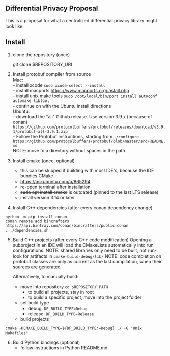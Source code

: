 ## Differential Privacy Proposal

This is a proposal for what a centralized differential privacy library might look like.

## Install
1. clone the repository (once)


    git clone $REPOSITORY_URI

2. Install protobuf compiler from source  
    Mac:  
        - install xcode `sudo xcode-select --install`  
        - install macports https://www.macports.org/install.php  
        - install unix make tools `sudo /opt/local/bin/port install autoconf automake libtool`  
        - continue on with the Ubuntu install directions  
    Ubuntu:  
        - download the "all" Github release. Use version 3.9.x (because of conan)  
          `https://github.com/protocolbuffers/protobuf/releases/download/v3.9.1/protobuf-all-3.9.1.zip`  
        - Follow the Protobuf instructions, starting from `./configure`  
          `https://github.com/protocolbuffers/protobuf/blob/master/src/README.md`  
          NOTE: move to a directory without spaces in the path  


3. Install cmake (once, optional)  
    - this can be skipped if building with most IDE's, because the IDE bundles CMake  
    - https://askubuntu.com/a/865294  
    - re-open terminal after installation  
    - ~~sudo apt install cmake~~ is outdated (pinned to the last LTS release)
    - install version 3.14 or later

4. Install C++ dependencies (after every conan dependency change)
```
python -m pip install conan  
conan remote add bincrafters https://api.bintray.com/conan/bincrafters/public-conan
. ./dependencies.sh
```

5. Build C++ projects (after every C++ code modification)
    Opening a subproject in an IDE will load the CMakeLists automatically into run configurations.
    NOTE: shared libraries only need to be built, not run- look for artifacts in `cmake-build-debug/lib/`
    NOTE: code completion on protobuf classes are only as current as the last compilation, when their sources are generated

    Alternatively, to manually build:  
    - move into repository `cd $REPOSITORY_PATH`
        * to build all projects, stay in root
        * to build a specific project, move into the project folder
    - set build type
        * debug: `DP_BUILD_TYPE=Debug`
        * release: `DP_BUILD_TYPE=Release`
    - build projects

```
cmake -DCMAKE_BUILD_TYPE=${DP_BUILD_TYPE:=Debug} ./ -G "Unix Makefiles"
```

6. Build Python bindings (optional)
    - follow instructions in Python README.md